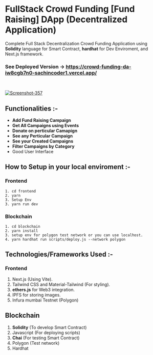 # FullStack Crowd Funding [Fund Raising] DApp (Decentralized Application)
Complete Full Stack Decentralization Crowd Funding Application using **Solidity** language for Smart Contract, **hardhat** for Dev Enviroment, and Next.js framework.



### See Deployed Version -> https://crowd-funding-da-iw8cgb7n0-sachincoder1.vercel.app/

&nbsp;
&nbsp;
&nbsp;
&nbsp;


<a href="https://ibb.co/xmYfJgp"><img src="https://i.ibb.co/5YknBjN/Screenshot-357.png" alt="Screenshot-357" border="0"></a>
<!-- <a href="https://ibb.co/T0hbF8Z"><img src="https://i.ibb.co/yksYbyD/Screenshot-355.png" alt="Screenshot-355" border="0"></a>  -->

## Functionalities :-
 - **Add Fund Raising Campaign**
 - **Get All Campaigns using Events**
 - **Donate on perticular Camapign**
 - **See any Perticular Campaign**
 - **See your Created Campaigns**
 - **Filter Campaigns by Category**
 - Good User Interface




## How to Setup in your local enviroment :-

### Frontend 
    1. cd frontend
    2. yarn
    3. Setup Env
    3. yarn run dev


### Blockchain
    1. cd blockchain
    2. yarn install
    3. setup env for polygon test network or you can use localhost.
    4. yarn hardhat run scripts/deploy.js --network polygon
    
    
    
## Technologies/Frameworks Used :-

### Frontend
1. Next.js (Using Vite).
2. Tailwind CSS and Material-Tailwind (For styling).
3. **ethers.js** for Web3 integration.
4. IPFS for storing images.
5. Infura mumbai Testnet (Polygon)

## Blockchain
1. **Solidity** (To develop Smart Contract)
2. Javascript (For deploying scripts)
3. **Chai** (For testing Smart Contract)
4. Polygon (Test network)
5. Hardhat
